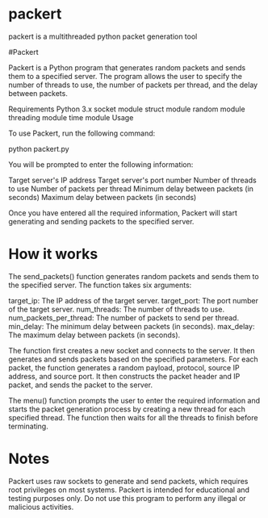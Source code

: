# packert
packert is a multithreaded python packet generation tool

#Packert

Packert is a Python program that generates random packets and sends them to a specified server. The program allows the user to specify the number of threads to use, the number of packets per thread, and the delay between packets.

Requirements
Python 3.x
socket module
struct module
random module
threading module
time module
Usage

To use Packert, run the following command:


python packert.py


You will be prompted to enter the following information:

Target server's IP address
Target server's port number
Number of threads to use
Number of packets per thread
Minimum delay between packets (in seconds)
Maximum delay between packets (in seconds)

Once you have entered all the required information, Packert will start generating and sending packets to the specified server.

# How it works

The send_packets() function generates random packets and sends them to the specified server. The function takes six arguments:

target_ip: The IP address of the target server.
target_port: The port number of the target server.
num_threads: The number of threads to use.
num_packets_per_thread: The number of packets to send per thread.
min_delay: The minimum delay between packets (in seconds).
max_delay: The maximum delay between packets (in seconds).

The function first creates a new socket and connects to the server. It then generates and sends packets based on the specified parameters. For each packet, the function generates a random payload, protocol, source IP address, and source port. It then constructs the packet header and IP packet, and sends the packet to the server.

The menu() function prompts the user to enter the required information and starts the packet generation process by creating a new thread for each specified thread. The function then waits for all the threads to finish before terminating.

# Notes
Packert uses raw sockets to generate and send packets, which requires root privileges on most systems.
Packert is intended for educational and testing purposes only. Do not use this program to perform any illegal or malicious activities.
